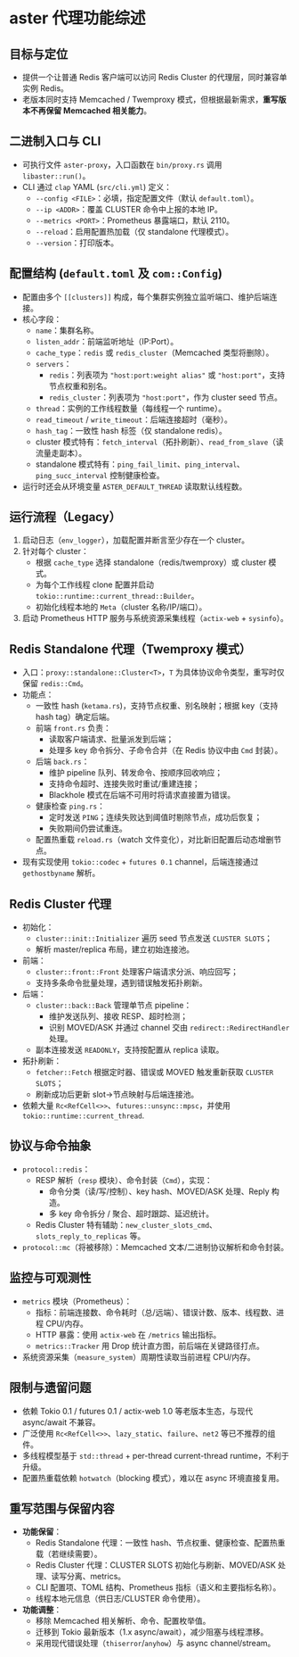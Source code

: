 # aster 代理功能综述

## 目标与定位
- 提供一个让普通 Redis 客户端可以访问 Redis Cluster 的代理层，同时兼容单实例 Redis。
- 老版本同时支持 Memcached / Twemproxy 模式，但根据最新需求，**重写版本不再保留 Memcached 相关能力**。

## 二进制入口与 CLI
- 可执行文件 `aster-proxy`，入口函数在 `bin/proxy.rs` 调用 `libaster::run()`。
- CLI 通过 `clap` YAML (`src/cli.yml`) 定义：
  - `--config <FILE>`：必填，指定配置文件（默认 `default.toml`）。
  - `--ip <ADDR>`：覆盖 CLUSTER 命令中上报的本地 IP。
  - `--metrics <PORT>`：Prometheus 暴露端口，默认 2110。
  - `--reload`：启用配置热加载（仅 standalone 代理模式）。
  - `--version`：打印版本。

## 配置结构 (`default.toml` 及 `com::Config`)
- 配置由多个 `[[clusters]]` 构成，每个集群实例独立监听端口、维护后端连接。
- 核心字段：
  - `name`：集群名称。
  - `listen_addr`：前端监听地址（IP:Port）。
  - `cache_type`：`redis` 或 `redis_cluster`（Memcached 类型将删除）。
  - `servers`：
    - `redis`：列表项为 `"host:port:weight alias"` 或 `"host:port"`，支持节点权重和别名。
    - `redis_cluster`：列表项为 `"host:port"`，作为 cluster seed 节点。
  - `thread`：实例的工作线程数量（每线程一个 runtime）。
  - `read_timeout` / `write_timeout`：后端连接超时（毫秒）。
  - `hash_tag`：一致性 hash 标签（仅 standalone redis）。
  - cluster 模式特有：`fetch_interval`（拓扑刷新）、`read_from_slave`（读流量走副本）。
  - standalone 模式特有：`ping_fail_limit`、`ping_interval`、`ping_succ_interval` 控制健康检查。
- 运行时还会从环境变量 `ASTER_DEFAULT_THREAD` 读取默认线程数。

## 运行流程（Legacy）
1. 启动日志（`env_logger`），加载配置并断言至少存在一个 cluster。
2. 针对每个 cluster：
   - 根据 `cache_type` 选择 standalone（redis/twemproxy）或 cluster 模式。
   - 为每个工作线程 clone 配置并启动 `tokio::runtime::current_thread::Builder`。
   - 初始化线程本地的 `Meta`（cluster 名称/IP/端口）。
3. 启动 Prometheus HTTP 服务与系统资源采集线程（`actix-web` + `sysinfo`）。

## Redis Standalone 代理（Twemproxy 模式）
- 入口：`proxy::standalone::Cluster<T>`，`T` 为具体协议命令类型，重写时仅保留 `redis::Cmd`。
- 功能点：
  - 一致性 hash (`ketama.rs`)，支持节点权重、别名映射；根据 key（支持 hash tag）确定后端。
  - 前端 `front.rs` 负责：
    - 读取客户端请求、批量派发到后端；
    - 处理多 key 命令拆分、子命令合并（在 Redis 协议中由 `Cmd` 封装）。
  - 后端 `back.rs`：
    - 维护 pipeline 队列、转发命令、按顺序回收响应；
    - 支持命令超时、连接失败时重试/重建连接；
    - Blackhole 模式在后端不可用时将请求直接置为错误。
  - 健康检查 `ping.rs`：
    - 定时发送 `PING`；连续失败达到阈值时剔除节点，成功后恢复；
    - 失败期间仍尝试重连。
  - 配置热重载 `reload.rs`（watch 文件变化），对比新旧配置后动态增删节点。
- 现有实现使用 `tokio::codec` + `futures 0.1` channel，后端连接通过 `gethostbyname` 解析。

## Redis Cluster 代理
- 初始化：
  - `cluster::init::Initializer` 遍历 seed 节点发送 `CLUSTER SLOTS`；
  - 解析 master/replica 布局，建立初始连接池。
- 前端：
  - `cluster::front::Front` 处理客户端请求分派、响应回写；
  - 支持多条命令批量处理，遇到错误触发拓扑刷新。
- 后端：
  - `cluster::back::Back` 管理单节点 pipeline：
    - 维护发送队列、接收 RESP、超时检测；
    - 识别 MOVED/ASK 并通过 channel 交由 `redirect::RedirectHandler` 处理。
  - 副本连接发送 `READONLY`，支持按配置从 replica 读取。
- 拓扑刷新：
  - `fetcher::Fetch` 根据定时器、错误或 MOVED 触发重新获取 `CLUSTER SLOTS`；
  - 刷新成功后更新 slot->节点映射与后端连接池。
- 依赖大量 `Rc<RefCell<>>`、`futures::unsync::mpsc`，并使用 `tokio::runtime::current_thread`.

## 协议与命令抽象
- `protocol::redis`：
  - RESP 解析（`resp` 模块）、命令封装（`Cmd`），实现：
    - 命令分类（读/写/控制）、key hash、MOVED/ASK 处理、Reply 构造。
    - 多 key 命令拆分 / 聚合、超时跟踪、延迟统计。
  - Redis Cluster 特有辅助：`new_cluster_slots_cmd`、`slots_reply_to_replicas` 等。
- `protocol::mc`（将被移除）：Memcached 文本/二进制协议解析和命令封装。

## 监控与可观测性
- `metrics` 模块（Prometheus）：
  - 指标：前端连接数、命令耗时（总/远端）、错误计数、版本、线程数、进程 CPU/内存。
  - HTTP 暴露：使用 `actix-web` 在 `/metrics` 输出指标。
  - `metrics::Tracker` 用 Drop 统计直方图，前后端在关键路径打点。
- 系统资源采集（`measure_system`）周期性读取当前进程 CPU/内存。

## 限制与遗留问题
- 依赖 Tokio 0.1 / futures 0.1 / actix-web 1.0 等老版本生态，与现代 async/await 不兼容。
- 广泛使用 `Rc<RefCell<>>`、`lazy_static`、`failure`、`net2` 等已不推荐的组件。
- 多线程模型基于 `std::thread` + per-thread current-thread runtime，不利于升级。
- 配置热重载依赖 `hotwatch`（blocking 模式），难以在 async 环境直接复用。

## 重写范围与保留内容
- **功能保留**：
  - Redis Standalone 代理：一致性 hash、节点权重、健康检查、配置热重载（若继续需要）。
  - Redis Cluster 代理：CLUSTER SLOTS 初始化与刷新、MOVED/ASK 处理、读写分离、metrics。
  - CLI 配置项、TOML 结构、Prometheus 指标（语义和主要指标名称）。
  - 线程本地元信息（供日志/CLUSTER 命令使用）。
- **功能调整**：
  - 移除 Memcached 相关解析、命令、配置枚举值。
  - 迁移到 Tokio 最新版本（1.x async/await），减少阻塞与线程漂移。
  - 采用现代错误处理（`thiserror`/`anyhow`）与 async channel/stream。


